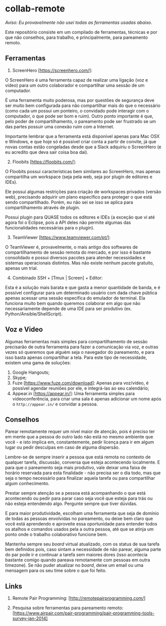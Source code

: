# collab-remote

*Aviso: Eu provavelmente não usei todas as ferramentas usadas abaixo.*

Este repositório consiste em um compilado de ferramentas, técnicas e por que não conselhos, para trabalho, e principalmente, para pareamento remoto.

## Ferramentas

1. ScreenHero [https://screenhero.com/]:

  O ScreenHero é uma ferramenta capaz de realizar uma ligação (voz e vídeo) para um outro colaborador e compartilhar uma sessão de um computador. 

  É uma ferramenta muito poderosa, mas por questões de segurança deve ser muito bem configurada para não compartilhar mais do que o necessário (como cada um possui um ponteiro, o convidado pode interagir com o computador, o que pode ser bom e ruim). Outro ponto importante é que, pelo poder de compartilhamento, o pareamento pode ser frustrado se um das partes possuir uma conexão ruim com a Internet.
  
  Importante lembrar que a ferramenta está disponível apenas para Mac OSX e Windows, e que hoje só é possível criar conta a partir de convite, já que novas contas estão congeladas desde que a Slack adquiriu o ScreenHero (e eu acredito que deva sair coisa boa dai).

2. Floobits [https://floobits.com/]:

  O Floobits possui características bem similares ao ScreenHero, mas apenas compartilha um workspace (seja pela web, seja por plugin de editores e IDEs).
  
  Ele possui algumas restrições para criação de workspaces privados (versão web), precisando adquirir um plano específico para proteger o que está sendo compartilhado. Porém, eu não sei se isso se aplica para compartilhamento através de plugin.
  
  Possui plugin para QUASE todos os editores e IDEs (a exceção que vi até agora foi o Eclipse, pois a API deles não permite algumas das funcionalidades necessárias para o plugin). 
 
3. TeamViewer [https://www.teamviewer.com/pt/]:
   
  O TeamViewer é, provavelmente, o mais antigo dos softwares de compartilhamento de sessão remota do mercado, e por isso é bastante consolidado e possui diversos pacotes para atender necessidades e sistemas operacionais distintos. Mas não existe nenhum pacote gratuito, apenas um trial. 
  
4. Combinado SSH + [Tmux | Screen] + Editor:
 
  Esta é a solução mais barata e que gasta a menor quantidade de banda, e é possível configurar para um determinado usuário com dada chave pública apenas acessar uma sessão específica do emulador de terminal. Ela funciona muito bem quando queremos colaborar em algo que não necessariamente depende de uma IDE para ser produtivo (ex. Python/Ansible/ShellScript).

## Voz e Video

Algumas ferramentas mais simples para compartilhamento de sessão  precisarão de outra ferramenta para fazer a comunicação via voz, e outras vezes só queremos que alguém seja o navegador do pareamento, e para isso basta apenas compartilhar a tela. Para este tipo de necessidade, existem uma gama de soluções:

1. Google Hangouts;
2. Skype;
3. Fuze [https://www.fuze.com/download]:
   Apenas para voz/vídeo, é possível agendar reuniões por ele, e integrá-las ao seu calendário;
4. Appear.in [https://appear.in/]:
   Uma ferramenta simples para videoconferência, para criar uma sala é apenas adicionar um nome após o ```http://appear.in/``` e convidar a pessoa.

## Conselhos

  Parear remotamente requer um nível maior de atenção, pois é preciso ter em mente que a pessoa do outro lado não está no mesmo ambiente que você - e isto implica em, constantemente, pedir licença para ir em algum lugar ou pedir desculpas em caso de alguma dispersão.
  
  Lembre-se de sempre inserir a pessoa que está remota no contexto de qualquer tarefa, discussão, conversa que esteja acontecendo localmente. E para que o pareamento seja mais produtivo, vale deixar uma faixa de horário reservada para esta finalidade - não precisa ser o dia todo, mas que seja o tempo necessário para finalizar aquela tarefa ou para compartilhar algum conhecimento.
  
  Prestar sempre atenção se a pessoa está acompanhando o que está acontecendo ou pedir para parar caso seja você que esteja para trás ou não esteja entendendo algo. Pergunte sempre que tiver dúvidas.
  
  E para maior produtividade, escolham uma ferramenta que seja de domínio de todas as pessoas envolvidas no pareamento, ou deixe bem claro que você está aprendendo e aproveite essa oportunidade para entender todos os atalhos e comandos usados pela a outra pessoa, até que se atinja um ponto onde o trabalho colaborativo funcione bem.
  
  Mantenha sempre seu *board* virtual atualizado, com os status de sua tarefa bem definidos pois, caso sintam a necessidade de não parear, alguma parte do par pode ir e continuar a tarefa sem maiores dores (isso acontecia bastante comigo quando pareava remotamente com pessoas em outra timezone). Se não puder atualizar no *board*, deixe um email ou uma mensagem para os seu time sobre o que foi feito.
  
## Links

1. Remote Pair Programming: [http://remotepairprogramming.com/]

2. Pesquisa sobre ferramentas para pareamento remoto:
   [https://www.airpair.com/pair-programming/pair-programming-tools-survey-jan-2014]
